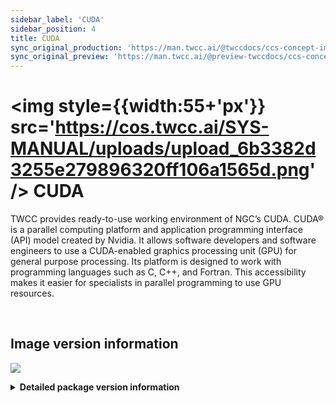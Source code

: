 ```yaml
---
sidebar_label: 'CUDA'
sidebar_position: 4
title: CUDA
sync_original_production: 'https://man.twcc.ai/@twccdocs/ccs-concept-image-cuda-en' 
sync_original_preview: 'https://man.twcc.ai/@preview-twccdocs/ccs-concept-image-cuda-en' 
---
```




# <img style={{width:55+'px'}} src='https://cos.twcc.ai/SYS-MANUAL/uploads/upload_6b3382d3255e279896320ff106a1565d.png' /> CUDA


TWCC provides ready-to-use working environment of NGC’s CUDA. CUDA® is a parallel computing platform and application programming interface (API) model created by Nvidia. It allows software developers and software engineers to use a CUDA-enabled graphics processing unit (GPU) for general purpose processing. Its platform is designed to work with programming languages such as C, C++, and Fortran. This accessibility makes it easier for specialists in parallel programming to use GPU resources.

<br/>


## <i class="fa fa-sticky-note" aria-hidden="true"></i> <span class="ccsimglist">Image version information</span> 


![](https://cos.twcc.ai/SYS-MANUAL/uploads/upload_6481ced697382199ee8d54cac48051f5.png)


<details class="docspoiler">

<summary><b>Detailed package version information</b></summary>

- [NGC CUDA](https://docs.nvidia.com/cuda/cuda-toolkit-release-notes/index.html#abstract)

</details>